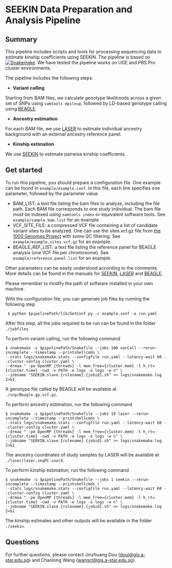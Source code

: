 SEEKIN Data Preparation and Analysis Pipeline 
=========================================

Summary
----------------------------

This pipeline includes scripts and tools for processing sequencing data to estimate kinship coefficients using SEEKIN. The pipeline is based on [![Snakemake](https://img.shields.io/badge/snakemake-≥3.7.1-brightgreen.svg?style=flat-square)](http://snakemake.bitbucket.org). We have tested the pipeline works on UGE and PBS Pro cluster environments.

The pipeline includes the following steps:

* **Variant calling**

Starting from BAM files, we calculate genotype likelihoods across a given set of SNPs using `samtools mpileup`, followed by LD-based genotype calling using [BEAGLE](https://faculty.washington.edu/browning/beagle/beagle.html).   

* **Ancestry estimation**

For each BAM file, we use [LASER](http://csg.sph.umich.edu/chaolong/LASER/) to estimate individual ancestry background with an external ancestry reference panel. 

* **Kinship estimation**

We use [SEEKIN](https://github.com/chaolongwang/SEEKIN) to estimate pairwise kinship coefficients. 


Get started 
----------------------------------------
To run this pipeline, you should prepare a configuration file. One example can be found in `example/example.conf`. In this file, each line specifies one parameter, followed by the parameter value. 

 * BAM_LIST: a text file listing the bam files to analyze, including the file path. Each BAM file corresponds to one study individual. The bam file must be indexed using `samtools index` or equivalent software tools. See `example/sample.bam.list` for an example.
 * VCF_SITE_FILE: a compressed VCF file containing a list of candidate variant sites to be analyzed. One can use the sites.vcf.gz file from [the 1000 Genomes Project](http://www.internationalgenome.org/) with some QC filtering. See `example/example.sites.vcf.gz` for an example.
 * BEAGLE_REF_LIST:  a text file listing the reference panel for BEAGLE analysis (one VCF file per chromosome). See `example/reference.panel.list` for an example.
 
Other parameters can be easily understood according to the comments. More details can be found in the manuals for [SEEKIN](https://github.com/chaolongwang/SEEKIN), [LASER](http://csg.sph.umich.edu/chaolong/LASER/) and [BEAGLE](https://faculty.washington.edu/browning/beagle/beagle.html). 

Please remember to modify the path of software installed in your own machine. 

With the configuration file, you can  generate job files by running the following step
```
 $ python $pipelinePath/lib/GetConf.py -c example.conf -o run.yaml
```
After this step, all the jobs required to be run can be found in the folder `./jobfiles`.

To perform variant calling, run the following command 
```
$ snakemake -s $pipelinePath/Snakefile --jobs 100 varCall --rerun-incomplete --timestamp --printshellcmds \
--stats logs/snakemake.stats --configfile run.yaml --latency-wait 60 --cluster-config cluster.yaml \
--drmaa " -pe OpenMP {threads} -l mem_free={cluster.mem} -l h_rt={cluster.time} -cwd -v PATH -e logs -o logs -w n" \
--jobname "SEEKIN.slave.{rulename}.{jobid}.sh" >> logs/snakemake.log 2>&1
```
A genotype file called by BEAGLE will be available at `./snp/Beagle.gp.vcf.gz`.

To perform ancestry estimation, run the following command 
```
$ snakemake -s $pipelinePath/Snakefile --jobs 10 laser --rerun-incomplete --timestamp --printshellcmds \
--stats logs/snakemake.stats --configfile run.yaml --latency-wait 60 --cluster-config cluster.yaml \
--drmaa " -pe OpenMP {threads} -l mem_free={cluster.mem} -l h_rt={cluster.time} -cwd -v PATH -e logs -o logs -w n" \
--jobname "SEEKIN.slave.{rulename}.{jobid}.sh" >> logs/snakemake.log 2>&1
```
The ancestry coordinates of study samples by LASER will be available at `./laser/laser.seqPC.coord`.

To perform kinship estimation, run the following command 
```
$ snakemake -s $pipelinePath/Snakefile --jobs 1 seekin --rerun-incomplete --timestamp --printshellcmds \
--stats logs/snakemake.stats --configfile run.yaml --latency-wait 60 --cluster-config cluster.yaml \
--drmaa " -pe OpenMP {threads} -l mem_free={cluster.mem} -l h_rt={cluster.time} -cwd -v PATH -e logs -o logs -w n" \
--jobname "SEEKIN.slave.{rulename}.{jobid}.sh" >> logs/snakemake.log 2>&1
```
The kinship estimates and other outputs will be available in the folder `./seekin`.

Questions
---------
For further questions, please contact Jinzhuang Dou (douj@gis.a-star.edu.sg) and Chaolong Wang (wangcl@gis.a-star.edu.sg).
